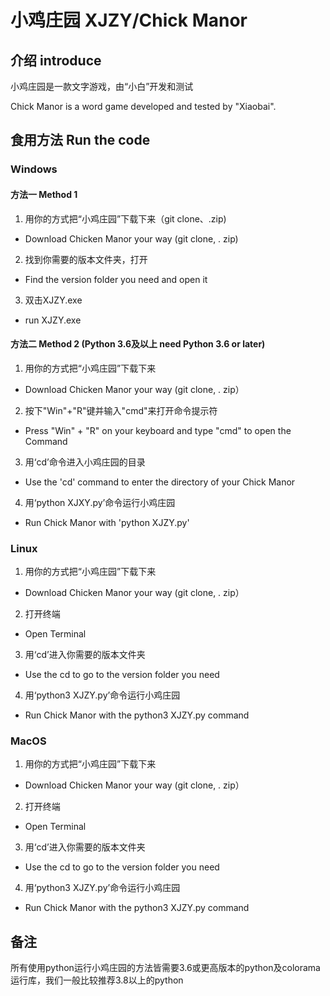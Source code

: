 # 小鸡庄园 XJZY/Chick Manor

## 介绍 introduce
小鸡庄园是一款文字游戏，由“小白”开发和测试

Chick Manor is a word game developed and tested by "Xiaobai".

## 食用方法 Run the code

### Windows

#### 方法一 Method 1

1. 用你的方式把“小鸡庄园”下载下来（git clone、.zip)
- Download Chicken Manor your way (git clone, . zip)
2. 找到你需要的版本文件夹，打开
- Find the version folder you need and open it
3. 双击XJZY.exe
- run XJZY.exe

#### 方法二 Method 2 (Python 3.6及以上 need Python 3.6 or later)

1. 用你的方式把“小鸡庄园”下载下来
- Download Chicken Manor your way (git clone, . zip）

2. 按下"Win"+"R"键并输入"cmd"来打开命令提示符
 - Press "Win" + "R" on your keyboard and type "cmd" to open the Command

3. 用‘cd’命令进入小鸡庄园的目录
- Use the 'cd' command to enter the directory of your Chick Manor

4. 用‘python XJXY.py’命令运行小鸡庄园
- Run Chick Manor with 'python XJZY.py'

### Linux

1. 用你的方式把“小鸡庄园”下载下来
- Download Chicken Manor your way (git clone, . zip）

2. 打开终端
- Open Terminal

3. 用‘cd’进入你需要的版本文件夹
-  Use the cd to go to the version folder you need

4. 用‘python3 XJZY.py’命令运行小鸡庄园
- Run Chick Manor with the python3 XJZY.py command

### MacOS
1. 用你的方式把“小鸡庄园”下载下来
- Download Chicken Manor your way (git clone, . zip）

2. 打开终端
-  Open Terminal

3. 用‘cd’进入你需要的版本文件夹
-  Use the cd to go to the version folder you need

4. 用‘python3 XJZY.py’命令运行小鸡庄园
- Run Chick Manor with the python3 XJZY.py command

## 备注

所有使用python运行小鸡庄园的方法皆需要3.6或更高版本的python及colorama运行库，我们一般比较推荐3.8以上的python


